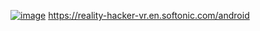 [![image](https://github.com/user-attachments/assets/af771487-c495-43c2-be5a-ed33e3310eec)](https://reality-hacker-vr.en.softonic.com/android)
https://reality-hacker-vr.en.softonic.com/android
